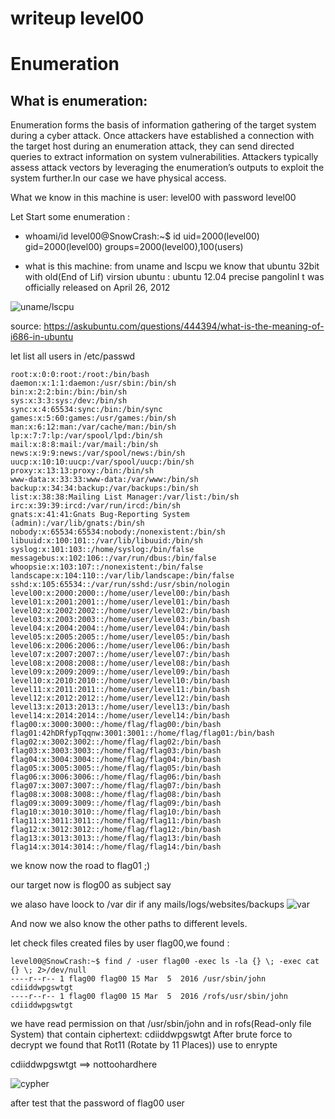 # writeup level00


# Enumeration

## What is enumeration: 
Enumeration forms the basis of information gathering of the target system during a cyber attack. Once attackers have established a connection with the target host during an enumeration attack, they can send directed queries to extract information on system vulnerabilities. Attackers typically assess attack vectors by leveraging the enumeration’s outputs to exploit the system further.In our case we have physical access.

What we know in this machine is user: level00 with password level00


Let Start some enumeration :
- whoami/id
level00@SnowCrash:~$ id
uid=2000(level00) gid=2000(level00) groups=2000(level00),100(users)



- what  is this machine:
from uname and lscpu we know that ubuntu 32bit with old(End of Lif) virsion ubuntu : ubuntu 12.04 precise pangolinI t was officially released on April 26, 2012

![uname/lscpu](https://cdn.discordapp.com/attachments/1164485225875783701/1164485411192721488/image.png?ex=6543628d&is=6530ed8d&hm=578e0fbcad7a73dac3e72469b3d6387075dd77f642d34821a096ff573c936696&)

source: https://askubuntu.com/questions/444394/what-is-the-meaning-of-i686-in-ubuntu

let list all users in /etc/passwd
```
root:x:0:0:root:/root:/bin/bash
daemon:x:1:1:daemon:/usr/sbin:/bin/sh
bin:x:2:2:bin:/bin:/bin/sh
sys:x:3:3:sys:/dev:/bin/sh
sync:x:4:65534:sync:/bin:/bin/sync
games:x:5:60:games:/usr/games:/bin/sh
man:x:6:12:man:/var/cache/man:/bin/sh
lp:x:7:7:lp:/var/spool/lpd:/bin/sh
mail:x:8:8:mail:/var/mail:/bin/sh
news:x:9:9:news:/var/spool/news:/bin/sh
uucp:x:10:10:uucp:/var/spool/uucp:/bin/sh
proxy:x:13:13:proxy:/bin:/bin/sh
www-data:x:33:33:www-data:/var/www:/bin/sh
backup:x:34:34:backup:/var/backups:/bin/sh
list:x:38:38:Mailing List Manager:/var/list:/bin/sh
irc:x:39:39:ircd:/var/run/ircd:/bin/sh
gnats:x:41:41:Gnats Bug-Reporting System (admin):/var/lib/gnats:/bin/sh
nobody:x:65534:65534:nobody:/nonexistent:/bin/sh
libuuid:x:100:101::/var/lib/libuuid:/bin/sh
syslog:x:101:103::/home/syslog:/bin/false
messagebus:x:102:106::/var/run/dbus:/bin/false
whoopsie:x:103:107::/nonexistent:/bin/false
landscape:x:104:110::/var/lib/landscape:/bin/false
sshd:x:105:65534::/var/run/sshd:/usr/sbin/nologin
level00:x:2000:2000::/home/user/level00:/bin/bash
level01:x:2001:2001::/home/user/level01:/bin/bash
level02:x:2002:2002::/home/user/level02:/bin/bash
level03:x:2003:2003::/home/user/level03:/bin/bash
level04:x:2004:2004::/home/user/level04:/bin/bash
level05:x:2005:2005::/home/user/level05:/bin/bash
level06:x:2006:2006::/home/user/level06:/bin/bash
level07:x:2007:2007::/home/user/level07:/bin/bash
level08:x:2008:2008::/home/user/level08:/bin/bash
level09:x:2009:2009::/home/user/level09:/bin/bash
level10:x:2010:2010::/home/user/level10:/bin/bash
level11:x:2011:2011::/home/user/level11:/bin/bash
level12:x:2012:2012::/home/user/level12:/bin/bash
level13:x:2013:2013::/home/user/level13:/bin/bash
level14:x:2014:2014::/home/user/level14:/bin/bash
flag00:x:3000:3000::/home/flag/flag00:/bin/bash
flag01:42hDRfypTqqnw:3001:3001::/home/flag/flag01:/bin/bash
flag02:x:3002:3002::/home/flag/flag02:/bin/bash
flag03:x:3003:3003::/home/flag/flag03:/bin/bash
flag04:x:3004:3004::/home/flag/flag04:/bin/bash
flag05:x:3005:3005::/home/flag/flag05:/bin/bash
flag06:x:3006:3006::/home/flag/flag06:/bin/bash
flag07:x:3007:3007::/home/flag/flag07:/bin/bash
flag08:x:3008:3008::/home/flag/flag08:/bin/bash
flag09:x:3009:3009::/home/flag/flag09:/bin/bash
flag10:x:3010:3010::/home/flag/flag10:/bin/bash
flag11:x:3011:3011::/home/flag/flag11:/bin/bash
flag12:x:3012:3012::/home/flag/flag12:/bin/bash
flag13:x:3013:3013::/home/flag/flag13:/bin/bash
flag14:x:3014:3014::/home/flag/flag14:/bin/bash
```

we know now the road to flag01 ;)

our target now is flog00 as subject say

we alaso have loock to /var dir if any mails/logs/websites/backups
![var](https://cdn.discordapp.com/attachments/691741851648262195/1163412552911437986/image.png?ex=653f7b5f&is=652d065f&hm=be5027a7fb9efd78153f82d170187678a5705bebf2d6be6e591be7f906a14553&)

And now we also know the other paths to different levels.

let check files created files by user flag00,we found :

```
level00@SnowCrash:~$ find / -user flag00 -exec ls -la {} \; -exec cat {} \; 2>/dev/null
----r--r-- 1 flag00 flag00 15 Mar  5  2016 /usr/sbin/john
cdiiddwpgswtgt
----r--r-- 1 flag00 flag00 15 Mar  5  2016 /rofs/usr/sbin/john
cdiiddwpgswtgt
```
we have read permission  on that /usr/sbin/john and in rofs(Read-only file System) that contain ciphertext: cdiiddwpgswtgt
After brute force to decrypt we found that Rot11 (Rotate by 11 Places)) use to enrypte 

cdiiddwpgswtgt ==> nottoohardhere

![cypher](https://cdn.discordapp.com/attachments/1015186220227231825/1164219253776470107/cypher.PNG?ex=65426aac&is=652ff5ac&hm=e55116545d274442b98af81d361c59a53e36ce6e261f0c6549b9f0d5152da21e&)

after test that the password of flag00 user

